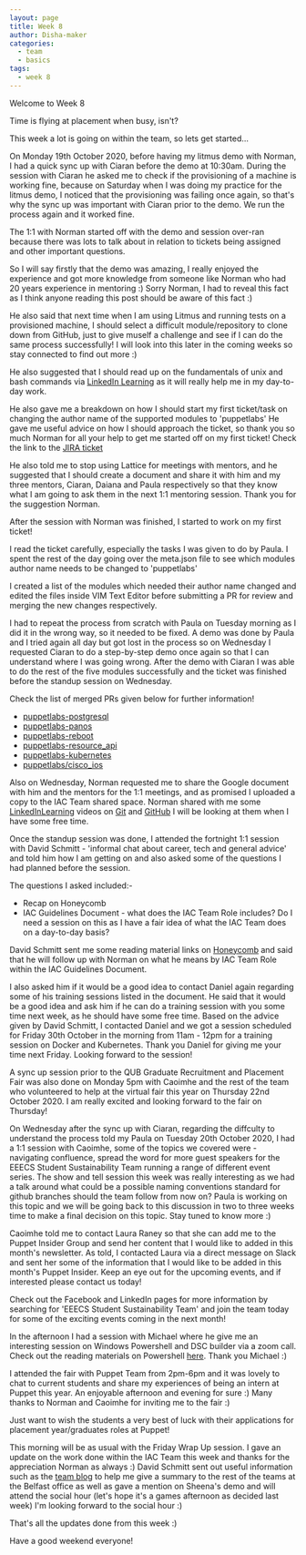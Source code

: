 ```yaml
---
layout: page
title: Week 8
author: Disha-maker
categories:
  - team
  - basics
tags:
  - week 8
---
```


Welcome to Week 8

Time is flying at placement when busy, isn't?

This week a lot is going on within the team, so lets get started...

On Monday 19th October 2020, before having my litmus demo with Norman, I had a quick sync up with Ciaran before the demo at 10:30am. During the session with Ciaran he asked me to check if the provisioning of a machine is working fine, because on Saturday when I was doing my practice for the litmus demo, I noticed that the provisioning was failing once again, so that's why the sync up was important with Ciaran prior to the demo.
We run the process again and it worked fine.

The 1:1 with Norman started off with the demo and session over-ran because there was lots to talk about in relation to tickets being assigned and other important questions.

So I will say firstly that the demo was amazing, I really enjoyed the experience and got more knowledge from someone like Norman who had 20 years experience in mentoring :) Sorry Norman, I had to reveal this fact as I think anyone reading this post should be aware of this fact :)

He also said that next time when I am using Litmus and running tests on a provisioned machine, I should select a difficult module/repository to clone down from GitHub, just to give muself a challenge and see if I can do the same process successfully!
I will look into this later in the coming weeks so stay connected to find out more :)

He also suggested that I should read up on the fundamentals of unix and bash commands via [LinkedIn Learning](https://www.linkedin.com/learning/) as it will really help me in my day-to-day work.

He also gave me a breakdown on how I should start my first ticket/task on changing the author name of the supported modules to 'puppetlabs'
He gave me useful advice on how I should approach the ticket, so thank you so much Norman for all your help to get me started off on my first ticket!
Check the link to the [JIRA ticket](https://tickets.puppetlabs.com/browse/IAC-1116)

He also told me to stop using Lattice for meetings with mentors, and he suggested that I should create a document and share it with him and my three mentors, Ciaran, Daiana and Paula respectively so that they know what I am going to ask them in the next 1:1 mentoring session. Thank you for the suggestion Norman.

After the session with Norman was finished, I started to work on my first ticket!

I read the ticket carefully, especially the tasks I was given to do by Paula.
I spent the rest of the day going over the meta.json file to see which modules author name needs to be changed to 'puppetlabs'

I created a list of the modules which needed their author name changed and edited the files inside VIM Text Editor before submitting a PR for review and merging the new changes respectively.

I had to repeat the process from scratch with Paula on Tuesday morning as I did it in the wrong way, so it needed to be fixed. A demo was done by Paula and I tried again all day but got lost in the process so on Wednesday I requested Ciaran to do a step-by-step demo once again so that I can understand where I was going wrong.
After the demo with Ciaran I was able to do the rest of the five modules successfully and the ticket was finished before the standup session on Wednesday.

Check the list of merged PRs given below for further information!
- [puppetlabs-postgresql](https://github.com/puppetlabs/puppetlabs-postgresql/pull/1200)
- [puppetlabs-panos](https://github.com/puppetlabs/puppetlabs-panos/pull/122)
- [puppetlabs-reboot](https://github.com/puppetlabs/puppetlabs-reboot/pull/258)
- [puppetlabs-resource_api](https://github.com/puppetlabs/puppetlabs-resource_api/pull/39)
- [puppetlabs-kubernetes](https://github.com/puppetlabs/puppetlabs-kubernetes/pull/446)
- [puppetlabs/cisco_ios](https://github.com/puppetlabs/cisco_ios/pull/423)

Also on Wednesday, Norman requested me to share the Google document with him and the mentors for the 1:1 meetings, and as promised I uploaded a copy to the IAC Team shared space. Norman shared with me some [LinkedInLearning](https://www.linkedin.com/learning/) videos on [Git](https://www.linkedin.com/learning/git-essential-training-the-basics?u=2098212) and [GitHub](https://www.linkedin.com/learning/learning-git-and-github?u=2098212)
I will be looking at them when I have some free time.

Once the standup session was done, I attended the fortnight 1:1 session with David Schmitt - 'informal chat about career, tech and general advice' and told him how I am getting on and also asked some of the questions I had planned before the session.

The questions I asked included:-
- Recap on Honeycomb
- IAC Guidelines Document - what does the IAC Team Role includes? Do I need a session on this as I have a fair idea of what the IAC Team does on a day-to-day basis?

David Schmitt sent me some reading material links on [Honeycomb](https://docs.honeycomb.io/) and said that he will follow up with Norman on what he means by IAC Team Role within the IAC Guidelines Document.

I also asked him if it would be a good idea to contact Daniel again regarding some of his training sessions listed in the document. He said that it would be a good idea and ask him if he can do a training session with you some time next week, as he should have some free time.
Based on the advice given by David Schmitt, I contacted Daniel and we got a session scheduled for Friday 30th October in the morning from 11am - 12pm for a training session on Docker and Kubernetes. Thank you Daniel for giving me your time next Friday. Looking forward to the session!

A sync up session prior to the QUB Graduate Recruitment and Placement Fair was also done on Monday 5pm with Caoimhe and the rest of the team who volunteered to help at the virtual fair this year on Thursday 22nd October 2020. I am really excited and looking forward to the fair on Thursday!

On Wednesday after the sync up with Ciaran, regarding the diffculty to understand the process told my Paula on Tuesday 20th October 2020, I had a 1:1 session with Caoimhe, some of the topics we covered were - navigating confluence, spread the word for more guest speakers for the EEECS Student Sustainability Team running a range of different event series. The show and tell session this week was really interesting as we had a talk around what could be a possible naming conventions standard for github branches should the team follow from now on?
Paula is working on this topic and we will be going back to this discussion in two to three weeks time to make a final decision on this topic. Stay tuned to know more :)

Caoimhe told me to contact Laura Raney so that she can add me to the Puppet Insider Group and send her content that I would like to added in this month's newsletter.
As told, I contacted Laura via a direct message on Slack and sent her some of the information that I would like to be added in this month's Puppet Insider.
Keep an eye out for the upcoming events, and if interested please contact us today!

Check out the Facebook and LinkedIn pages for more information by searching for 'EEECS Student Sustainability Team' and join the team today for some of the exciting events coming in the next month!

In the afternoon I had a session with Michael where he give me an interesting session on Windows Powershell and DSC builder via a zoom call. Check out the reading materials on Powershell [here](https://leanpub.com/c/pwshop/c/puppet-some-guid). Thank you Michael :)

I attended the fair with Puppet Team from 2pm-6pm and it was lovely to chat to current students and share my experiences of being an intern at Puppet this year. An enjoyable afternoon and evening for sure :)
Many thanks to Norman and Caoimhe for inviting me to the fair :)

Just want to wish the students a very best of luck with their applications for placement year/graduates roles at Puppet!

This morning will be as usual with the Friday Wrap Up session. I gave an update on the work done within the IAC Team this week and thanks for the appreciation Norman as always :)
David Schmitt sent out useful information such as the [team blog](https://puppetlabs.github.io/iac/team/status/2020/10/23/status-update.html) to help me give a summary to the rest of the teams at the Belfast office as well as gave a mention on Sheena's demo and will attend the social hour (let's hope it's a games afternoon as decided last week)
I'm looking forward to the social hour :)

That's all the updates done from this week :)

Have a good weekend everyone!
